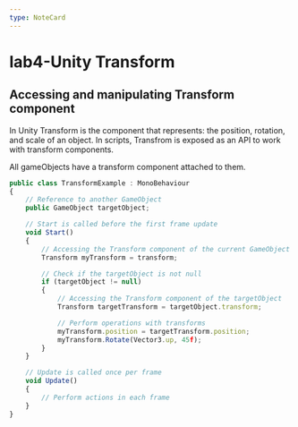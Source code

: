 ```yaml
---
type: NoteCard
---
```


# lab4-Unity Transform
## Accessing and manipulating Transform component

In Unity Transform is the component that represents: the position, rotation, and scale of an object. In scripts, Transfrom is exposed as an API to work with transform components.

All gameObjects have a transform component attached to them.

```js
public class TransformExample : MonoBehaviour
{
    // Reference to another GameObject
    public GameObject targetObject;

    // Start is called before the first frame update
    void Start()
    {
        // Accessing the Transform component of the current GameObject
        Transform myTransform = transform;

        // Check if the targetObject is not null
        if (targetObject != null)
        {
            // Accessing the Transform component of the targetObject
            Transform targetTransform = targetObject.transform;

            // Perform operations with transforms
            myTransform.position = targetTransform.position;
            myTransform.Rotate(Vector3.up, 45f);
        }
    }

    // Update is called once per frame
    void Update()
    {
        // Perform actions in each frame
    }
}
```